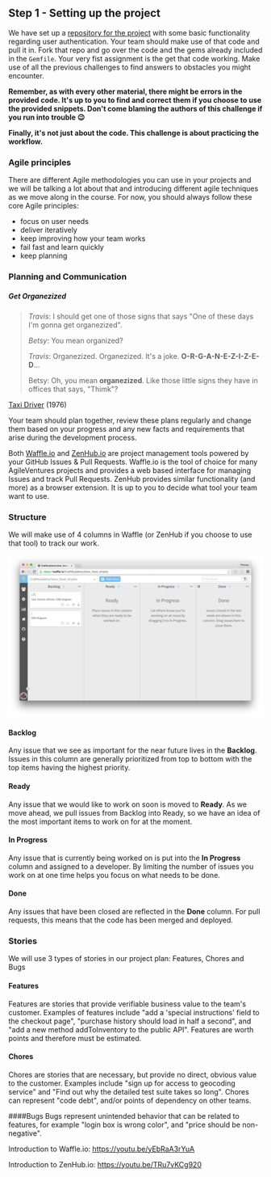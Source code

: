 ## Step 1 - Setting up the project


We have set up a [repository for the project](https://github.com/CraftAcademy/slow_food_sinatra) with some basic functionality regarding user authentication. Your team should make use of that code and pull it in. Fork that repo and go over the code and the gems already included in the `Gemfile`.  Your very fist assignment is the get that code working. Make use of all the previous challenges to find answers to obstacles you might encounter.

**Remember, as with every other material, there might be errors in the provided code. It's up to you to find and correct them if you choose to use the provided snippets. Don't come blaming the authors of this challenge if you run into trouble 😉**

**Finally, it's not just about the code. This challenge is about practicing the workflow.**


### Agile principles

There are different Agile methodologies you can use in your projects and we will be talking a lot about that and introducing different agile techniques as we move along in the course. For now, you should always follow these core Agile principles:

* focus on user needs
* deliver iteratively
* keep improving how your team works
* fail fast and learn quickly
* keep planning

### Planning and Communication

##### Get Organezized

> *Travis*: I should get one of those signs that says "One of these days I'm gonna get organezized".
> 
> *Betsy*: You mean organized?
>
> *Travis*: Organezized. Organezized. It's a joke. **O-R-G-A-N-E-Z-I-Z-E-D**...
>
> Betsy: Oh, you mean **organezized**. Like those little signs they have in offices that says, "Thimk"?

[Taxi Driver](http://www.imdb.com/title/tt0075314/) (1976) 


Your team should plan together, review these plans regularly and change them based on your progress and any new facts and requirements that arise during the development process. 

Both [Waffle.io](https://waffle.io/) and [ZenHub.io](https://www.zenhub.io/) are project management tools powered by your GitHub Issues & Pull Requests. Waffle.io is the tool of choice for many AgileVentures projects and provides a web based interface for managing Issues and track Pull Requests. ZenHub provides similar functionality (and more) as a browser extension. It is up to you to decide what tool your team want to use.

### Structure

We will make use of 4 columns in Waffle (or ZenHub if you choose to use that tool) to track our work. 

![](/images/waffle_io.png)

#### Backlog
Any issue that we see as important for the near future lives in the **Backlog**. Issues in this column are generally prioritized from top to bottom with the top items having the highest priority.

#### Ready
Any issue that we would like to work on soon is moved to **Ready**. As we move ahead, we pull issues from Backlog into Ready, so we have an idea of the most important items to work on for at the moment.

#### In Progress
Any issue that is currently being worked on is put into the **In Progress** column and assigned to a developer. By limiting the number of issues you work on at one time helps you focus on what needs to be done.

#### Done
Any issues that have been closed are reflected in the **Done** column. For pull requests, this means that the code has been merged and deployed.

### Stories
We will use 3 types of stories in our project plan: Features, Chores and Bugs

#### Features
Features are stories that provide verifiable business value to the team's customer. Examples of features include "add a 'special instructions' field to the checkout page", "purchase history should load in half a second", and "add a new method addToInventory to the public API". Features are worth points and therefore must be estimated.

#### Chores
Chores are stories that are necessary, but provide no direct, obvious value to the customer. Examples include "sign up for access to geocoding service" and "Find out why the detailed test suite takes so long". Chores can represent "code debt", and/or points of dependency on other teams.

####Bugs
Bugs represent unintended behavior that can be related to features, for example "login box is wrong color", and "price should be non-negative".

Introduction to Waffle.io: https://youtu.be/yEbRaA3rYuA

Introduction to ZenHub.io: https://youtu.be/TRu7vKCg920





